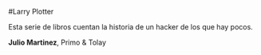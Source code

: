 #Larry Plotter

Esta serie de libros cuentan la historia de un hacker de los que hay pocos.

**Julio Martinez**, Primo & Tolay
